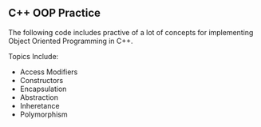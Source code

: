 ## C++ OOP Practice

The following code includes practive of a lot of concepts for implementing Object Oriented Programming in C++.

Topics Include:

- Access Modifiers
- Constructors
- Encapsulation
- Abstraction
- Inheretance
- Polymorphism
